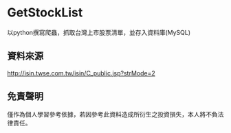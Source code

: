 # GetStockList
以python撰寫爬蟲，抓取台灣上市股票清單，並存入資料庫(MySQL)


## 資料來源
http://isin.twse.com.tw/isin/C_public.jsp?strMode=2

## 免責聲明

僅作為個人學習參考依據，若因參考此資料造成所衍生之投資損失，本人將不負法律責任。

